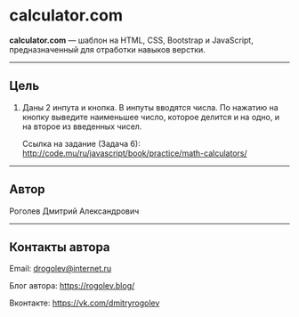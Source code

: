 # calculator.com

**calculator.com** &mdash; шаблон на HTML, CSS, Bootstrap и JavaScript, предназначенный для отработки навыков верстки.

---

## Цель

1. Даны 2 инпута и кнопка. В инпуты вводятся числа. По нажатию на кнопку выведите наименьшее число, которое делится и на одно, и на второе из введенных чисел.

    Ссылка на задание (Задача 6): 
    http://code.mu/ru/javascript/book/practice/math-calculators/

---

## Автор

Роголев Дмитрий Александрович

---

## Контакты автора

Email: drogolev@internet.ru

Блог автора: https://rogolev.blog/

Вконтакте: https://vk.com/dmitryrogolev
